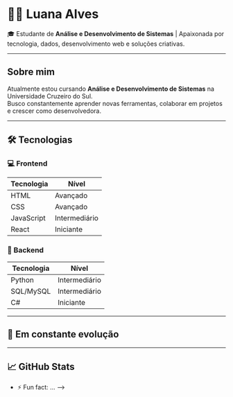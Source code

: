 
# 👩‍💻 Luana Alves

🎓 Estudante de **Análise e Desenvolvimento de Sistemas** | Apaixonada por tecnologia, dados, desenvolvimento web e soluções criativas.

---

##  Sobre mim

Atualmente estou cursando **Análise e Desenvolvimento de Sistemas** na Universidade Cruzeiro do Sul.  
Busco constantemente aprender novas ferramentas, colaborar em projetos e crescer como desenvolvedora.

---

## 🛠️ Tecnologias

### 💻 Frontend

| Tecnologia   | Nível     |
|--------------|-----------|
| HTML         | Avançado  |
| CSS          | Avançado  |
| JavaScript   | Intermediário |
| React        | Iniciante |


### 🐍 Backend

| Tecnologia | Nível        |
|------------|--------------|
| Python     | Intermediário |
| SQL/MySQL  | Intermediário |
| C#         | Iniciante     |

---

## 🌱 Em constante evolução

---

## 📈 GitHub Stats
- ⚡ Fun fact: ...
-->

